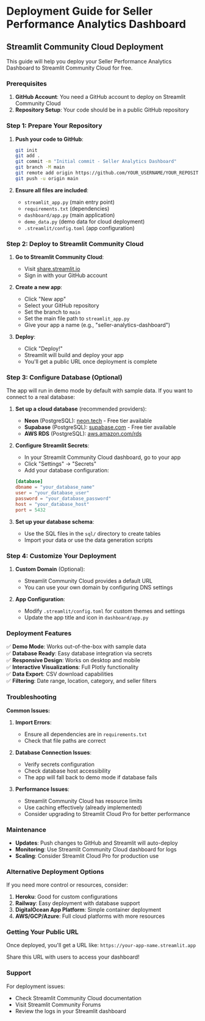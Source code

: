 # Deployment Guide for Seller Performance Analytics Dashboard

## Streamlit Community Cloud Deployment

This guide will help you deploy your Seller Performance Analytics Dashboard to Streamlit Community Cloud for free.

### Prerequisites

1. **GitHub Account**: You need a GitHub account to deploy on Streamlit Community Cloud
2. **Repository Setup**: Your code should be in a public GitHub repository

### Step 1: Prepare Your Repository

1. **Push your code to GitHub**:
   ```bash
   git init
   git add .
   git commit -m "Initial commit - Seller Analytics Dashboard"
   git branch -M main
   git remote add origin https://github.com/YOUR_USERNAME/YOUR_REPOSITORY.git
   git push -u origin main
   ```

2. **Ensure all files are included**:
   - `streamlit_app.py` (main entry point)
   - `requirements.txt` (dependencies)
   - `dashboard/app.py` (main application)
   - `demo_data.py` (demo data for cloud deployment)
   - `.streamlit/config.toml` (app configuration)

### Step 2: Deploy to Streamlit Community Cloud

1. **Go to Streamlit Community Cloud**:
   - Visit [share.streamlit.io](https://share.streamlit.io)
   - Sign in with your GitHub account

2. **Create a new app**:
   - Click "New app"
   - Select your GitHub repository
   - Set the branch to `main`
   - Set the main file path to `streamlit_app.py`
   - Give your app a name (e.g., "seller-analytics-dashboard")

3. **Deploy**:
   - Click "Deploy!"
   - Streamlit will build and deploy your app
   - You'll get a public URL once deployment is complete

### Step 3: Configure Database (Optional)

The app will run in demo mode by default with sample data. If you want to connect to a real database:

1. **Set up a cloud database** (recommended providers):
   - **Neon** (PostgreSQL): [neon.tech](https://neon.tech) - Free tier available
   - **Supabase** (PostgreSQL): [supabase.com](https://supabase.com) - Free tier available
   - **AWS RDS** (PostgreSQL): [aws.amazon.com/rds](https://aws.amazon.com/rds)

2. **Configure Streamlit Secrets**:
   - In your Streamlit Community Cloud dashboard, go to your app
   - Click "Settings" → "Secrets"
   - Add your database configuration:
   ```toml
   [database]
   dbname = "your_database_name"
   user = "your_database_user"
   password = "your_database_password"
   host = "your_database_host"
   port = 5432
   ```

3. **Set up your database schema**:
   - Use the SQL files in the `sql/` directory to create tables
   - Import your data or use the data generation scripts

### Step 4: Customize Your Deployment

1. **Custom Domain** (Optional):
   - Streamlit Community Cloud provides a default URL
   - You can use your own domain by configuring DNS settings

2. **App Configuration**:
   - Modify `.streamlit/config.toml` for custom themes and settings
   - Update the app title and icon in `dashboard/app.py`

### Deployment Features

✅ **Demo Mode**: Works out-of-the-box with sample data  
✅ **Database Ready**: Easy database integration via secrets  
✅ **Responsive Design**: Works on desktop and mobile  
✅ **Interactive Visualizations**: Full Plotly functionality  
✅ **Data Export**: CSV download capabilities  
✅ **Filtering**: Date range, location, category, and seller filters  

### Troubleshooting

**Common Issues:**

1. **Import Errors**:
   - Ensure all dependencies are in `requirements.txt`
   - Check that file paths are correct

2. **Database Connection Issues**:
   - Verify secrets configuration
   - Check database host accessibility
   - The app will fall back to demo mode if database fails

3. **Performance Issues**:
   - Streamlit Community Cloud has resource limits
   - Use caching effectively (already implemented)
   - Consider upgrading to Streamlit Cloud Pro for better performance

### Maintenance

- **Updates**: Push changes to GitHub and Streamlit will auto-deploy
- **Monitoring**: Use Streamlit Community Cloud dashboard for logs
- **Scaling**: Consider Streamlit Cloud Pro for production use

### Alternative Deployment Options

If you need more control or resources, consider:

1. **Heroku**: Good for custom configurations
2. **Railway**: Easy deployment with database support
3. **DigitalOcean App Platform**: Simple container deployment
4. **AWS/GCP/Azure**: Full cloud platforms with more resources

### Getting Your Public URL

Once deployed, you'll get a URL like:
`https://your-app-name.streamlit.app`

Share this URL with users to access your dashboard!

### Support

For deployment issues:
- Check Streamlit Community Cloud documentation
- Visit Streamlit Community Forums
- Review the logs in your Streamlit dashboard
